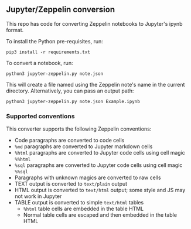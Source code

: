 ## Jupyter/Zeppelin conversion

This repo has code for converting Zeppelin notebooks to Jupyter's ipynb format.

To install the Python pre-requisites, run:

```
pip3 install -r requirements.txt
```

To convert a notebook, run:

```
python3 jupyter-zeppelin.py note.json
```

This will create a file named using the Zeppelin note's name in the current directory. Alternatively, you can pass an output path:

```
python3 jupyter-zeppelin.py note.json Example.ipynb
```

### Supported conventions

This converter supports the following Zeppelin conventions:

* Code paragraphs are converted to code cells
* `%md` paragraphs are converted to Jupyter markdown cells
* `%html` paragraphs are converted to Jupyter code cells using cell magic `%%html`
* `%sql` paragraphs are converted to Jupyter code cells using cell magic `%%sql`
* Paragraphs with unknown magics are converted to raw cells
* TEXT output is converted to `text/plain` output
* HTML output is converted to `text/html` output; some style and JS may not work in Jupyter
* TABLE output is converted to simple `text/html` tables
  * `%html` table cells are embedded in the table HTML
  * Normal table cells are escaped and then embedded in the table HTML
